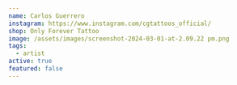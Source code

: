 ```yaml
---
name: Carlos Guerrero
instagram: https://www.instagram.com/cgtattoos_official/
shop: Only Forever Tattoo
image: /assets/images/screenshot-2024-03-01-at-2.09.22 pm.png
tags:
  - artist
active: true
featured: false
---
```

